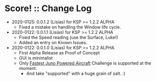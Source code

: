 # Score! :: Change Log

* 2020-0125: 0.0.1.2 (Lisias) for KSP >= 1.2.2 ALPHA
	+ Fixed a mistake on handling the Window life cycle.
* 2020-0122: 0.0.1.1 (Lisias) for KSP >= 1.2.2 ALPHA
	+ Fixed the Speed reading (use the Surface, Luke!)
	+ Added an entry on Known Issues.
* 2020-0122: 0.0.1.0 (Lisias) for KSP >= 1.2.2 ALPHA
	+ First Alpha Release as Proof of Concept
	+ GUI is minimalist
	+ Only [Fastest Juno Powered Aircraft](https://forum.kerbalspaceprogram.com/index.php?/topic/191034-fastest-juno-powered-airplane/) Challenge is supported at the moment.
		- And take "supported" with a huge grain of salt. :)
  	